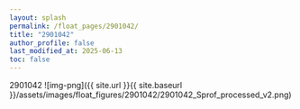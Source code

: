 ```yaml
---
layout: splash
permalink: /float_pages/2901042/
title: "2901042"
author_profile: false
last_modified_at: 2025-06-13
toc: false
---
```

 
2901042
![img-png]({{ site.url }}{{ site.baseurl }}/assets/images/float_figures/2901042/2901042_Sprof_processed_v2.png)
